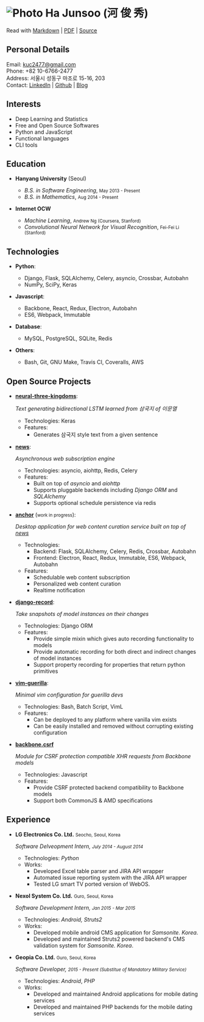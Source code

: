 ![Photo](https://en.gravatar.com/userimage/88915015/2c6d5786d2b480927676688336d80102.jpg?size=110)  Ha Junsoo (河 俊 秀)
========================================================================================================================

Read with [Markdown](https://raw.github.com/kuc2477/resume/gh-pages/index.md) | [PDF](https://raw.github.com/kuc2477/resume/gh-pages/index.pdf) | [Source](http://github.com/kuc2477/resume)


Personal Details
---------------
Email:      kuc2477@gmail.com   
Phone:      +82 10-6766-2477  
Address:    서울시 성동구 마조로 15-16, 203  
Contact:    [LinkedIn](https://www.linkedin.com/in/junsoo-ha-769a89bb?trk=hp-identity-name) | [Github](https://github.com/kuc2477) | [Blog](http://hajunsoo.org)


Interests
---------
- Deep Learning and Statistics
- Free and Open Source Softwares
- Python and JavaScript
- Functional languages
- CLI tools


Education
---------

* **Hanyang University** (Seoul)

    - *B.S. in Software Engineering*, <small>May 2013 - Present</small>
    - *B.S. in Mathematics*, <small>Aug 2014 - Present</small>


* **Internet OCW**

    - *Machine Learning*, <small>Andrew Ng (Coursera, Stanford)</small>
    - *Convolutional Neural Network for Visual Recognition*, <small>Fei-Fei Li (Stanford)</small>


Technologies
------------

* **Python**: 
    * Django, Flask, SQLAlchemy, Celery, asyncio, Crossbar, Autobahn 
    * NumPy, SciPy, Keras

* **Javascript**: 
    * Backbone, React, Redux, Electron, Autobahn
    * ES6, Webpack, Immutable

* **Database**: 
    * MySQL, PostgreSQL, SQLite, Redis

* **Others**: 
    * Bash, Git, GNU Make, Travis CI, Coveralls, AWS


Open Source Projects
---------------------

*   **[neural-three-kingdoms](https://github.com/kuc2477/neural-three-kingdoms)**:

    *Text generating bidirectional LSTM learned from 삼국지 of 이문열*

    - Technologies: Keras
    - Features: 
        - Generates 삼국지 style text from a given sentence

*   **[news](https://github.com/kuc2477/news)**:

    *Asynchronous web subscription engine*

    - Technologies: asyncio, aiohttp, Redis, Celery
    - Features:
        - Built on top of *asyncio* and *aiohttp*
        - Supports pluggable backends including *Django ORM* and *SQLAlchemy*
        - Supports optional schedule persistence via redis


*   **[anchor](https://github.com/kuc2477/anchor-frontend-pc)** (<small>work in progress</small>):

    *Desktop application for web content curation service built on top of [news](https://github.com/kuc2477/news)*

    - Technologies: 
        - Backend: Flask, SQLAlchemy, Celery, Redis, Crossbar, Autobahn
        - Frontend: Electron, React, Redux, Immutable, ES6, Webpack, Autobahn
    - Features:
        - Schedulable web content subscription
        - Personalized web content curation
        - Realtime notification

*   **[django-record](https://github.com/kuc2477/django-record)**:

    *Take snapshots of model instances on their changes*

    - Technologies: Django ORM
    - Features:
        - Provide simple mixin which gives auto recording functionality to models
        - Provide automatic recording for both direct and indirect changes of model instances
        - Support property recording for properties that return python primitives


* **[vim-guerilla](https://github.com/kuc2477/vim-guerilla)**:

    *Minimal vim configuration for guerilla devs*

    - Technologies: Bash, Batch Script, VimL
    - Features:
        - Can be deployed to any platform where vanilla vim exists
        - Can be easily installed and removed without corrupting existing configuration

* **[backbone.csrf](https://github.com/kuc2477/backbone.csrf)**

    *Module for CSRF protection compatible XHR requests from Backbone models*

    - Technologies: Javascript
    - Features:
        - Provide CSRF protected backend compatibility to Backbone models
        - Support both CommonJS & AMD specifications


Experience
-----------

*   **LG Electronics Co. Ltd.** <small>Seocho, Seoul, Korea</small>

    *Software Delveopment Intern, <small>July 2014 - August 2014</small>*

    - Technologies: *Python*
    - Works:
        -   Developed Excel table parser and JIRA API wrapper
        -   Automated issue reporting system with the JIRA API wrapper
        -   Tested LG smart TV ported version of WebOS.

*   **Nexol System Co. Ltd.** <small>Guro, Seoul, Korea</small>

    *Software Development Intern, <small>Jan 2015 - Mar 2015</small>*

    - Technologies: *Android,* *Struts2*
    - Works:
        -   Developed mobile android CMS application for *Samsonite. Korea*.
        -   Developed and maintained Struts2 powered backend's CMS validation system for *Samsonite. Korea*.

*   **Geopia Co. Ltd.** <small>Guro, Seoul, Korea</small> 

    *Software Developer, <small>2015 - Present (Substitue of Mandatory Military Service)</small>*

    - Technologies: *Android*, *PHP*
    - Works:
        -   Developed and maintained Android applications for mobile dating services
        -   Developed and maintained PHP backends for the mobile dating services
